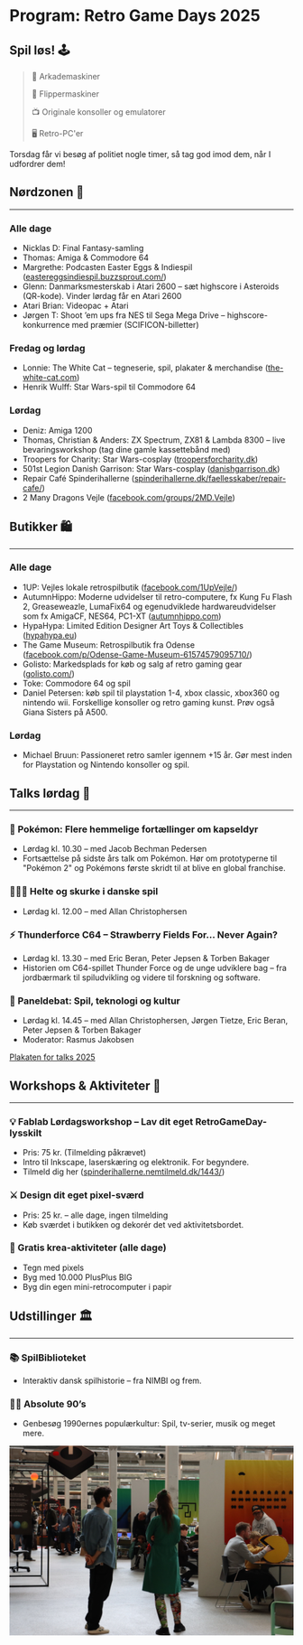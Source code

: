 <!-- BEGIN ARISE ------------------------------
Title:: "Retro Game Days 2025 program: Spilkultur, historie og fællesskaber"

Author:: "Fablab Spinderihallerne, Vejle Museerne og Vejle Bibliotekerne"
Description:: "Retro Game Days er en fejring af spilkultur, historie og fællesskaber i uge 42: oplev nostalgi og nørderi når du hører lyden af de gamle maskiner"
Language:: "da"
Thumbnail:: "skriftrulle-150x150.png"
Published Date:: "2025-10-05"
Modified Date:: "2025-10-05"

content_header:: "false"
rss_hide:: "true"
---- END ARISE \\ DO NOT MODIFY THIS LINE ---->

# Program: Retro Game Days 2025

## Spil løs! 🕹️
> 👾 Arkademaskiner 
>
> 🎰 Flippermaskiner 
>
> 📺 Originale konsoller og emulatorer 
>
> 🖥️ Retro-PC'er

Torsdag får vi besøg af politiet nogle timer, så tag god imod dem, når I udfordrer dem!

## Nørdzonen 💎

---

### Alle dage 
* Nicklas D: Final Fantasy-samling 
* Thomas: Amiga & Commodore 64 
* Margrethe: Podcasten Easter Eggs & Indiespil ([eastereggsindiespil.buzzsprout.com/](https://eastereggsindiespil.buzzsprout.com/))
* Glenn: Danmarksmesterskab i Atari 2600 – sæt highscore i Asteroids (QR-kode). Vinder lørdag får en Atari 2600 
* Atari Brian: Videopac + Atari 
* Jørgen T: Shoot ’em ups fra NES til Sega Mega Drive – highscore-konkurrence med præmier (SCIFICON-billetter)

### Fredag og lørdag 
* Lonnie: The White Cat – tegneserie, spil, plakater & merchandise ([the-white-cat.com](https://the-white-cat.com/)) 
* Henrik Wulff: Star Wars-spil til Commodore 64 

### Lørdag
* Deniz: Amiga 1200 
* Thomas, Christian & Anders: ZX Spectrum, ZX81 & Lambda 8300 – live bevaringsworkshop (tag dine gamle kassettebånd med) 
* Troopers for Charity: Star Wars-cosplay ([troopersforcharity.dk](https://troopersforcharity.dk/))
* 501st Legion Danish Garrison: Star Wars-cosplay ([danishgarrison.dk](https://danishgarrison.dk/))
* Repair Café Spinderihallerne ([spinderihallerne.dk/faellesskaber/repair-cafe/](https://www.spinderihallerne.dk/faellesskaber/repair-cafe/))
* 2 Many Dragons Vejle ([facebook.com/groups/2MD.Vejle](https://facebook.com/groups/2MD.Vejle))

## Butikker 🛍️

---

### Alle dage 
* 1UP: Vejles lokale retrospilbutik ([facebook.com/1UpVejle/](https://facebook.com/1UpVejle/))
* AutumnHippo: Moderne udvidelser til retro-computere, fx Kung Fu Flash 2, Greaseweazle, LumaFix64 og egenudviklede hardwareudvidelser som fx AmigaCF, NES64, PC1-XT ([autumnhippo.com](https://autumnhippo.com))
* HypaHypa: Limited Edition Designer Art Toys & Collectibles ([hypahypa.eu](https://hypahypa.eu))
* The Game Museum: Retrospilbutik fra Odense ([facebook.com/p/Odense-Game-Museum-61574579095710/](https://facebook.com/p/Odense-Game-Museum-61574579095710/))
* Golisto: Markedsplads for køb og salg af retro gaming gear ([golisto.com/](https://golisto.com/))
* Toke: Commodore 64 og spil 
* Daniel Petersen: køb spil til playstation 1-4, xbox classic, xbox360 og nintendo wii. Forskellige konsoller og retro gaming kunst. Prøv også Giana Sisters på A500.

### Lørdag 
* Michael Bruun: Passioneret retro samler igennem +15 år. Gør mest inden for Playstation og Nintendo konsoller og spil. 

## Talks lørdag 💬

---

### 🦋 Pokémon: Flere hemmelige fortællinger om kapseldyr
* Lørdag kl. 10.30 – med Jacob Bechman Pedersen 
* Fortsættelse på sidste års talk om Pokémon. Hør om prototyperne til "Pokémon 2" og Pokémons første skridt til at blive en global franchise. 

### 🦸🏽‍♀️ Helte og skurke i danske spil
* Lørdag kl. 12.00 – med Allan Christophersen 

### ⚡ Thunderforce C64 – Strawberry Fields For… Never Again?
* Lørdag kl. 13.30 – med Eric Beran, Peter Jepsen & Torben Bakager 
* Historien om C64-spillet Thunder Force og de unge udviklere bag – fra jordbærmark til spiludvikling og videre til forskning og software. 

### 🦜 Paneldebat: Spil, teknologi og kultur
* Lørdag kl. 14.45 – med Allan Christophersen, Jørgen Tietze, Eric Beran, Peter Jepsen & Torben Bakager 
* Moderator: Rasmus Jakobsen 

[Plakaten for talks 2025](/talks)


## Workshops & Aktiviteter 🧰

---

### 💡 Fablab Lørdagsworkshop – Lav dit eget RetroGameDay-lysskilt 
* Pris: 75 kr. (Tilmelding påkrævet)
* Intro til Inkscape, laserskæring og elektronik. For begyndere. 
* Tilmeld dig her ([spinderihallerne.nemtilmeld.dk/1443/](https://spinderihallerne.nemtilmeld.dk/1443/))

### ⚔️ Design dit eget pixel-sværd
* Pris: 25 kr. – alle dage, ingen tilmelding 
* Køb sværdet i butikken og dekorér det ved aktivitetsbordet. 

### 🎨 Gratis krea-aktiviteter (alle dage)
* Tegn med pixels 
* Byg med 10.000 PlusPlus BIG 
* Byg din egen mini-retrocomputer i papir 

## Udstillinger 🏛

---

### 📚 SpilBiblioteket
* Interaktiv dansk spilhistorie – fra NIMBI og frem. 

### 💃🏽 Absolute 90’s
* Genbesøg 1990ernes populærkultur: Spil, tv-serier, musik og meget mere. 

![Aktivitet i Spinderiet til Retro Game Days 2024](RGD-stemning-01.jpg)
